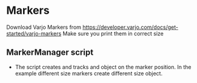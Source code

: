 # Markers

Download Varjo Markers from https://developer.varjo.com/docs/get-started/varjo-markers
Make sure you print them in correct size

## MarkerManager script

- The script creates and tracks and object on the marker position. In the example different size markers create different size object.
